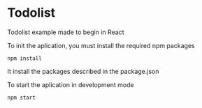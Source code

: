 # Todolist
Todolist example made to begin in React

To init the aplication, you must install the required npm packages
```
npm install
```
It install the packages described in the package.json

To start the aplication in development mode
```
npm start
```
